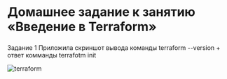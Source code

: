 # Домашнее задание к занятию «Введение в Terraform»

###
Задание 1
Приложила скриншот вывода команды terraform --version + ответ комманды terrafotm init

![terraform](../img/ter-ok.JPG)

